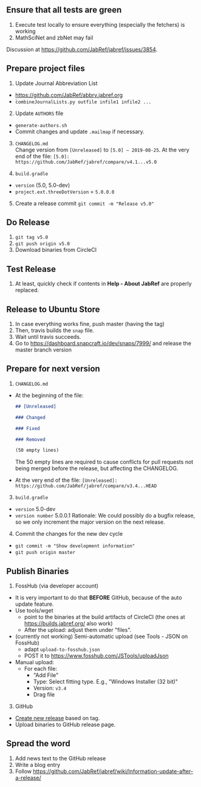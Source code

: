## Ensure that all tests are green

1. Execute test locally to ensure everything (especially the fetchers) is working
2. MathSciNet and zbNet may fail

Discussion at https://github.com/JabRef/jabref/issues/3854.

## Prepare project files

1. Update Journal Abbreviation List
  - https://github.com/JabRef/abbrv.jabref.org
  - ̀`combineJournalLists.py outfile infile1 infile2 ...`

2. Update `AUTHORS` file
  - `generate-authors.sh`
  - Commit changes and update `.mailmap` if necessary.

3. `CHANGELOG.md`  
  Change version from `[Unreleased]` to `[5.0] – 2019-08-25`.
  At the very end of the file:
  `[5.0]: https://github.com/JabRef/jabref/compare/v4.1...v5.0`

4. `build.gradle`   
  - `version` (5.0, 5.0-dev)
  - `project.ext.threeDotVersion` = `5.0.0.0`

5. Create a release commit
  `git commit -m "Release v5.0"`
 

## Do Release

1. `git tag v5.0`
2. `git push origin v5.0`
3. Download binaries from CircleCI

## Test Release

1. At least, quickly check if contents in __Help - About JabRef__ are properly replaced.

## Release to Ubuntu Store

1. In case everything works fine, push master (having the tag)
2. Then, travis builds the `snap` file.
3. Wait until travis succeeds.
4. Go to https://dashboard.snapcraft.io/dev/snaps/7999/ and release the master branch version

## Prepare for next version

1. `CHANGELOG.md`
  - At the beginning of the file:
    ```md
    ## [Unreleased]

    ### Changed

    ### Fixed

    ### Removed

    (50 empty lines)
    ```

    The 50 empty lines are required to cause conflicts for pull requests not being merged before the release, but affecting the CHANGELOG.

  - At the very end of the file:
    `[Unreleased]: https://github.com/JabRef/jabref/compare/v3.4...HEAD`

3. `build.gradle`
  - `version` 5.0-dev
  - `version number` 5.0.0.1
  Rationale: We could possibly do a bugfix release, so we only increment the major version on the next release.

4. Commit the changes for the new dev cycle  
  - `git commit -m "Show development information"`  
  - `git push origin master`  

## Publish Binaries 

1. FossHub (via developer account)
  - It is very important to do that **BEFORE** GitHub, because of the auto update feature.
  - Use tools/wget
    - point to the binaries at the build artifacts of CircleCI (the ones at https://builds.jabref.org/ also work)
    - After the upload: adjust them under "files".
  - (currently not working) Semi-automatic upload (see Tools - JSON on FossHub)
    - adapt `upload-to-fosshub.json`
    - POST it to https://www.fosshub.com/JSTools/uploadJson 
  - Manual upload:
    - For each file:
      - "Add File"
      - Type: Select fitting type. E.g., "Windows Installer (32 bit)"
      - Version: `v3.4`
      - Drag file

3. GitHub  
  - [Create new release](https://github.com/JabRef/jabref/releases) based on tag.
  - Upload binaries to GitHub release page. 

## Spread the word

1. Add news text to the GitHub release
2. Write a blog entry
3. Follow https://github.com/JabRef/jabref/wiki/Information-update-after-a-release/